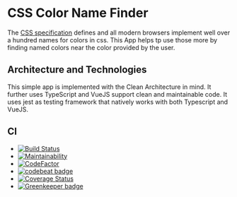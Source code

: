 # CSS Color Name Finder

The [CSS specification](https://www.w3.org/TR/css-color-3/#svg-color) defines and all modern browsers implement well over a hundred names for colors in css.
This App helps tp use those more by finding named colors near the color provided by the user.

## Architecture and Technologies

This simple app is implemented with the Clean Architecture in mind.
It further uses TypeScript and VueJS support clean and maintainable code.
It uses jest as testing framework that natively works with both Typescript and VueJS.

## CI

* [![Build Status](https://travis-ci.com/micgro42/cssColorNameFinder.svg?branch=master)](https://travis-ci.com/micgro42/cssColorNameFinder)
* [![Maintainability](https://api.codeclimate.com/v1/badges/da6d61da0e95ceece874/maintainability)](https://codeclimate.com/github/micgro42/cssColorNameFinder/maintainability)
* [![CodeFactor](https://www.codefactor.io/repository/github/micgro42/csscolornamefinder/badge)](https://www.codefactor.io/repository/github/micgro42/csscolornamefinder)
* [![codebeat badge](https://codebeat.co/badges/6d3df6a7-835d-4e68-b3ac-3944b7ff34b8)](https://codebeat.co/projects/github-com-micgro42-csscolornamefinder-master)
* [![Coverage Status](https://coveralls.io/repos/github/micgro42/cssColorNameFinder/badge.svg?branch=master)](https://coveralls.io/github/micgro42/cssColorNameFinder?branch=master)
* [![Greenkeeper badge](https://badges.greenkeeper.io/micgro42/cssColorNameFinder.svg)](https://greenkeeper.io/)
